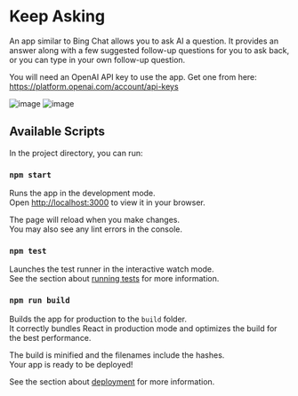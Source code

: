 # Keep Asking

An app similar to Bing Chat allows you to ask AI a question. It provides an answer along with a few suggested follow-up questions for you to ask back, or you can type in your own follow-up question.

You will need an OpenAI API key to use the app. Get one from here: 
https://platform.openai.com/account/api-keys

![image](https://user-images.githubusercontent.com/460431/232941948-8da71a77-ccca-490f-8a22-62b9230b238b.png)
![image](https://user-images.githubusercontent.com/460431/232942031-96be7966-3ac1-4129-b1f7-c7649ec8deae.png)


## Available Scripts

In the project directory, you can run:

### `npm start`

Runs the app in the development mode.\
Open [http://localhost:3000](http://localhost:3000) to view it in your browser.

The page will reload when you make changes.\
You may also see any lint errors in the console.

### `npm test`

Launches the test runner in the interactive watch mode.\
See the section about [running tests](https://facebook.github.io/create-react-app/docs/running-tests) for more information.

### `npm run build`

Builds the app for production to the `build` folder.\
It correctly bundles React in production mode and optimizes the build for the best performance.

The build is minified and the filenames include the hashes.\
Your app is ready to be deployed!

See the section about [deployment](https://facebook.github.io/create-react-app/docs/deployment) for more information.

